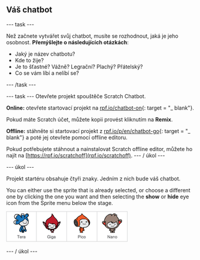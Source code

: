 ## Váš chatbot

\--- task \---

Než začnete vytvářet svůj chatbot, musíte se rozhodnout, jaká je jeho osobnost. **Přemýšlejte o následujících otázkách**:

+ Jaký je název chatbotu?
+ Kde to žije?
+ Je to šťastné? Vážně? Legrační? Plachý? Přátelský?
+ Co se vám líbí a nelíbí se?

\--- /task \---

\--- task \--- Otevřete projekt spouštěče Scratch Chatbot.

**Online:** otevřete startovací projekt na [rpf.io/chatbot-on](http://rpf.io/chatbot-on){: target = "_ blank"}.

Pokud máte Scratch účet, můžete kopii provést kliknutím na **Remix**.

**Offline:** stáhněte si startovací projekt z [rpf.io/p/en/chatbot-go](http://rpf.io/p/en/chatbot-go){: target = "_ blank"} a poté jej otevřete pomocí offline editoru.

Pokud potřebujete stáhnout a nainstalovat Scratch offline editor, můžete ho najít na [https://rpf.io/scratchoff](rpf.io/scratchoff). \--- / úkol \---

\--- úkol \---

Projekt startéru obsahuje čtyři znaky. Jedním z nich bude váš chatbot.

You can either use the sprite that is already selected, or choose a different one by clicking the one you want and then selecting the **show** or **hide** eye icon from the Sprite menu below the stage.

![Zvolte znak](images/chatbot-characters.png)

\--- / úkol \---